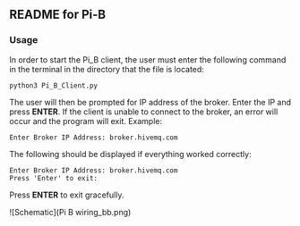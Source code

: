 ## README for Pi-B

### Usage

In order to start the Pi_B client, the user must enter the following command in the terminal in the directory that the
file is located:

`python3 Pi_B_Client.py`

The user will then be prompted for IP address of the broker. Enter the IP and press **ENTER**. If the client is unable
to connect to the broker, an error will occur and the program will exit. Example:

`Enter Broker IP Address: broker.hivemq.com`

The following should be displayed if everything worked correctly:

```
Enter Broker IP Address: broker.hivemq.com
Press 'Enter' to exit:
```

Press **ENTER** to exit gracefully.

![Schematic](Pi B wiring_bb.png)